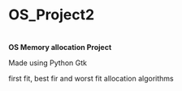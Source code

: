 # OS_Project2
#
**OS Memory allocation Project**

Made using Python Gtk

first fit, best fir and worst fit allocation algorithms